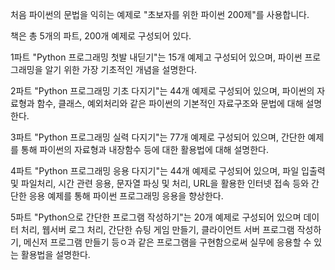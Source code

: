 처음 파이썬의 문법을 익히는 예제로 "초보자를 위한 파이썬 200제"를 사용합니다.

책은 총 5개의 파트, 200개 예제로 구성되어 있다.

1파트
"Python 프로그래밍 첫발 내딛기"는 15개 예제고 구성되어 있으며, 파이썬 프로그래밍을 알기 위한 가장 기초적인 개념을 설명한다.

2파트
"Python 프로그래밍 기초 다지기"는 44개 예제로 구성되어 있으며, 파이썬의 자료형과 함수, 클래스, 예외처리와 같은 파이썬의 기본적인 자료구조와 문법에 대해 설명한다.

3파트
"Python 프로그래밍 실력 다지기"는 77개 예제로 구성되어 있으며, 간단한 예제를 통해 파이썬의 자료형과 내장함수 등에 대한 활용법에 대해 설명한다.

4파트
"Python 프로그래밍 응용 다지기"는 44개 예제로 구성되어 있으며, 파일 입출력 및 파일처리, 시간 관련 응용, 문자열 파싱 및 처리, URL을 활용한 인터넷 접속 등와 간단한 응용 예제를 통해 파이썬 프로그래밍 응용을 향상한다.

5파트
"Python으로 간단한 프로그램 작성하기"는 20개 예제로 구성되어 있으며 데이터 처리, 웹서버 로그 처리, 간단한 슈팅 게임 만들기, 클라이언트 서버 프로그램 작성하기, 메신저 프로그램 만들기 등ㅇ과 같은 프로그램을 구현함으로써 실무에 응용할 수 있는 활용법을 설명한다.


